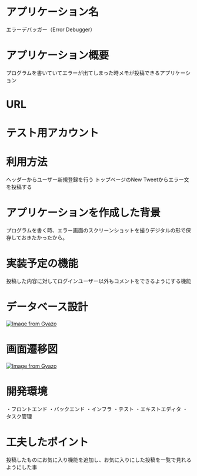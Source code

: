 # アプリケーション名
エラーデバッガー（Error Debugger）
# アプリケーション概要	
プログラムを書いていてエラーが出てしまった時メモが投稿できるアプリケーション
# URL

# テスト用アカウント

# 利用方法
ヘッダーからユーザー新規登録を行う
トップページのNew Tweetからエラー文を投稿する
# アプリケーションを作成した背景
プログラムを書く時、エラー画面のスクリーンショットを撮りデジタルの形で保存しておきたかったから。
# 実装予定の機能
投稿した内容に対してログインユーザー以外もコメントをできるようにする機能
# データベース設計
[![Image from Gyazo](https://i.gyazo.com/8b7ee1181419b5b13572b7d41c6f4853.png)](https://gyazo.com/8b7ee1181419b5b13572b7d41c6f4853)
# 画面遷移図
[![Image from Gyazo](https://i.gyazo.com/79de3b5f7582c808b77fba03e739df9b.png)](https://gyazo.com/79de3b5f7582c808b77fba03e739df9b)
# 開発環境
・フロントエンド
・バックエンド
・インフラ
・テスト
・エキストエディタ
・タスク管理
# 工夫したポイント
投稿したものにお気に入り機能を追加し、お気に入りにした投稿を一覧で見れるようにした事
